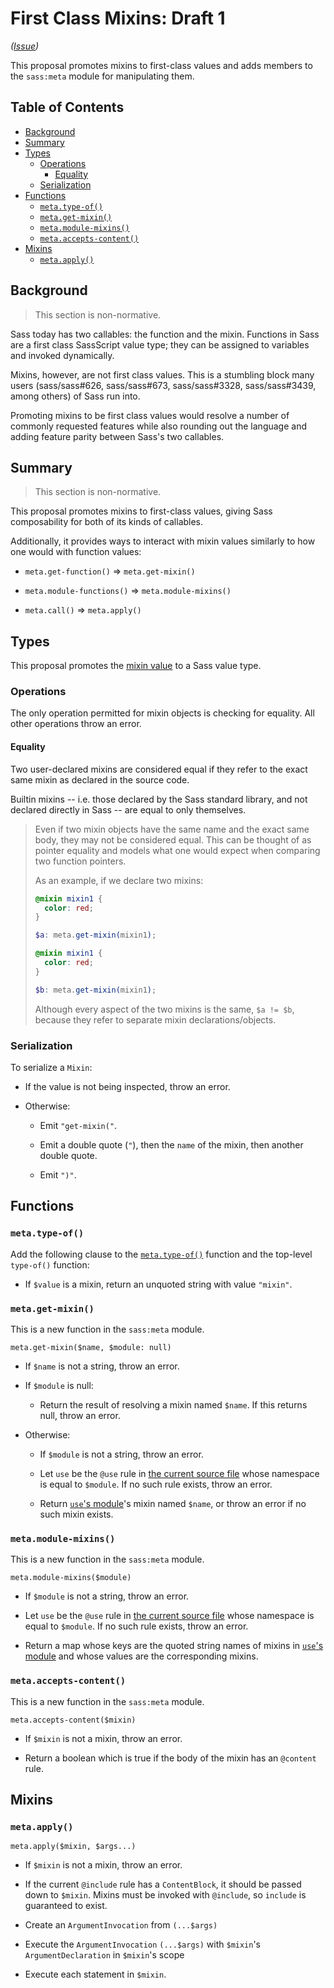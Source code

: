 # First Class Mixins: Draft 1

*([Issue](https://github.com/sass/sass/issues/626))*

This proposal promotes mixins to first-class values and adds members to the
`sass:meta` module for manipulating them.

## Table of Contents

* [Background](#background)
* [Summary](#summary)
* [Types](#types)
  * [Operations](#operations)
    * [Equality](#equality)
  * [Serialization](#serialization)
* [Functions](#functions)
  * [`meta.type-of()`](#metatype-of)
  * [`meta.get-mixin()`](#metaget-mixin)
  * [`meta.module-mixins()`](#metamodule-mixins)
  * [`meta.accepts-content()`](#metaaccepts-content)
* [Mixins](#mixins)
  * [`meta.apply()`](#metaapply)
## Background

> This section is non-normative.

Sass today has two callables: the function and the mixin. Functions in Sass are
a first class SassScript value type; they can be assigned to variables and
invoked dynamically.

Mixins, however, are not first class values. This is a stumbling block many
users (sass/sass#626, sass/sass#673, sass/sass#3328, sass/sass#3439, among
others) of Sass run into.

Promoting mixins to be first class values would resolve a number of commonly
requested features while also rounding out the language and adding feature
parity between Sass's two callables.

## Summary

> This section is non-normative.

This proposal promotes mixins to first-class values, giving Sass composability
for both of its kinds of callables.

Additionally, it provides ways to interact with mixin values similarly to how
one would with function values:

* `meta.get-function()` => `meta.get-mixin()`

* `meta.module-functions()` => `meta.module-mixins()`

* `meta.call()` => `meta.apply()`

## Types

This proposal promotes the [mixin value][] to a Sass value type.

[mixin value]: ../spec/at-rules/mixin.md#mixin

### Operations

The only operation permitted for mixin objects is checking for equality. All
other operations throw an error.

#### Equality

Two user-declared mixins are considered equal if they refer to the exact same
mixin as declared in the source code.

Builtin mixins -- i.e. those declared by the Sass standard library, and not declared directly in Sass -- are equal to only themselves.

> Even if two mixin objects have the same name and the exact same body, they
> may not be considered equal. This can be thought of as pointer equality and
> models what one would expect when comparing two function pointers.
>
> As an example, if we declare two mixins:
> 
> ```scss
> @mixin mixin1 {
>   color: red;
> }
> 
> $a: meta.get-mixin(mixin1);
> 
> @mixin mixin1 {
>   color: red;
> }
> 
> $b: meta.get-mixin(mixin1);
> ```
> 
> Although every aspect of the two mixins is the same, `$a != $b`, because they
> refer to separate mixin declarations/objects.

### Serialization

To serialize a `Mixin`:

* If the value is not being inspected, throw an error.

* Otherwise:

  * Emit `"get-mixin("`.

  * Emit a double quote (`"`), then the `name` of the mixin, then another double
    quote.

  * Emit `")"`.

## Functions

### `meta.type-of()`

Add the following clause to the [`meta.type-of()`] function and the top-level
`type-of()` function:

[`meta.type-of()`]: ../spec/built-in-modules/meta.md#type-of

* If `$value` is a mixin, return an unquoted string with value `"mixin"`.

### `meta.get-mixin()`

This is a new function in the `sass:meta` module.

```
meta.get-mixin($name, $module: null)
```

* If `$name` is not a string, throw an error.

* If `$module` is null:

  * Return the result of resolving a mixin named `$name`. If this returns
    null, throw an error.

* Otherwise:
  
  * If `$module` is not a string, throw an error.

  * Let `use` be the `@use` rule in [the current source file][] whose
    namespace is equal to `$module`. If no such rule exists, throw an error.

  * Return [`use`'s module][]'s mixin named `$name`, or throw an error if no
    such mixin exists.

  [the current source file]: ../spec/spec.md#current-source-file
  [`use`'s module]: ../spec/at-rules/use.md#a-use-rules-module

### `meta.module-mixins()`

This is a new function in the `sass:meta` module.

```
meta.module-mixins($module)
```

* If `$module` is not a string, throw an error.

* Let `use` be the `@use` rule in [the current source file][] whose namespace is
  equal to `$module`. If no such rule exists, throw an error.

* Return a map whose keys are the quoted string names of mixins in
  [`use`'s module][] and whose values are the corresponding mixins.

### `meta.accepts-content()`

This is a new function in the `sass:meta` module.

```
meta.accepts-content($mixin)
```

* If `$mixin` is not a mixin, throw an error.

* Return a boolean which is true if the body of the mixin has an `@content`
  rule.

## Mixins

### `meta.apply()`

```
meta.apply($mixin, $args...)
```

* If `$mixin` is not a mixin, throw an error.

* If the current `@include` rule has a `ContentBlock`, it should be passed down
  to `$mixin`. Mixins must be invoked with `@include`, so `include` is
  guaranteed to exist.

* Create an `ArgumentInvocation` from `(...$args)`

* Execute the `ArgumentInvocation` `(...$args)` with `$mixin`'s `ArgumentDeclaration` in `$mixin`'s scope

* Execute each statement in `$mixin`.
